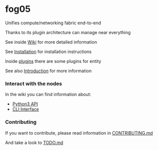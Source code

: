# fog05


Unifies compute/networking fabric end-to-end

Thanks to its plugin architecture can manage near everything

See inside [Wiki](https://github.com/eclipse/fog05/wiki) for more detailed information

See [Installation](https://github.com/eclipse/fog05/wiki/Installation) for installation instructions

Inside [plugins](./plugins) there are some plugins for entity

See also [Introduction](https://github.com/eclipse/fog05/blob/master/Introduction.md) for more information

### Interact with the nodes

In the wiki you can find information about:

- [Python3 API](https://github.com/eclipse/fog05/wiki/fog05-Python-API)
- [CLI Interface](https://github.com/eclipse/fog05/wiki/CLI-Interface)


### Contributing

If you want to contribute, please read information in [CONTRIBUTING.md](./CONTRIBUTING.md)

And take a look to [TODO.md](./TODO.md)